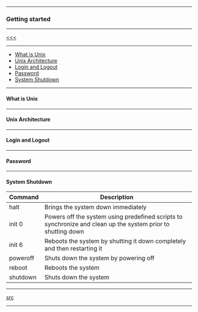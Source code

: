 
---

### Getting started

---

[<<<](https://github.com/ttltrk/ELSE/blob/master/SHELL/BUM/BUM.MD)

---

* <a href="#01">What is Unix</a>
* <a href="#02">Unix Architecture</a>
* <a href="#03">Login and Logout</a>
* <a href="#04">Password</a>
* <a href="#05">System Shutdown</a>

---

<h4 id="01">What is Unix</h4>

---

<h4 id="02">Unix Architecture</h4>

---

<h4 id="03">Login and Logout</h4>

---

<h4 id="04">Password</h4>

---

<h4 id="05">System Shutdown</h4>

|Command|Description|
|-------|-----------|
|halt|Brings the system down immediately|
|init 0|Powers off the system using predefined scripts to synchronize and clean up the system prior to shutting down|
|init 6|Reboots the system by shutting it down completely and then restarting it|
|poweroff|Shuts down the system by powering off|
|reboot|Reboots the system|
|shutdown|Shuts down the system|

---

[src](https://www.tutorialspoint.com/unix/unix-getting-started.htm)

---

